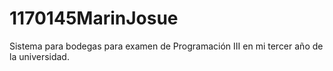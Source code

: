# 1170145MarinJosue
 Sistema para bodegas para examen de Programación III en mi tercer año de la universidad.
